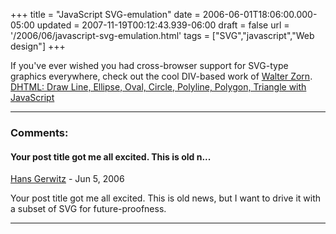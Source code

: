 +++
title = "JavaScript SVG-emulation"
date = 2006-06-01T18:06:00.000-05:00
updated = 2007-11-19T00:12:43.939-06:00
draft = false
url = '/2006/06/javascript-svg-emulation.html'
tags = ["SVG","javascript","Web design"]
+++

If you've ever wished you had cross-browser support for SVG-type graphics everywhere, check out the cool DIV-based work of [Walter Zorn](http://www.walterzorn.com). [DHTML: Draw Line, Ellipse, Oval, Circle, Polyline, Polygon, Triangle with JavaScript](http://www.walterzorn.com/jsgraphics/jsgraphics_e.htm)

---
### Comments:
#### Your post title got me all excited. This is old n...
[Hans Gerwitz](https://www.blogger.com/profile/03555456227853486710 "noreply@blogger.com") - <time datetime="2006-06-02T08:55:00.000-05:00">Jun 5, 2006</time>

Your post title got me all excited. This is old news, but I want to drive it with a subset of SVG for future-proofness.
<hr />
